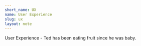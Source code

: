 ```yaml
---
short_name: UX
name: User Experience
slug: ux
layout: note
---
```

User Experience - Ted has been eating fruit since he was baby.

